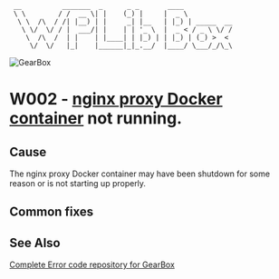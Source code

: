 ```
 __          _______  _      _ _       ____
 \ \        / /  __ \| |    (_) |     |  _ \
  \ \  /\  / /| |__) | |     _| |__   | |_) | _____  __
   \ \/  \/ / |  ___/| |    | | '_ \  |  _ < / _ \ \/ /
    \  /\  /  | |    | |____| | |_) | | |_) | (_) >  <
     \/  \/   |_|    |______|_|_.__/  |____/ \___/_/\_\
```

![GearBox](https://github.com/wplib/box-scripts/blob/master/docs/GearBox-100x.png)

# W002 - [nginx proxy Docker container](https://github.com/wplib/proxy-docker/) not running.

## Cause
The nginx proxy Docker container may have been shutdown for some reason or is not starting up properly.

## Common fixes

### 


## See Also
[Complete Error code repository for GearBox](https://github.com/wplib/box-scripts/tree/master/docs/errors)


